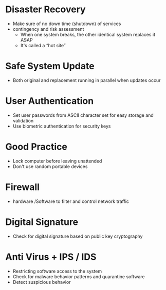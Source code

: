 # Disaster Recovery

- Make sure of no down time (shutdown) of services
- contingency and risk assessment
	- When one system breaks, the other identical system replaces it ASAP
	- It's called a “hot site”

# Safe System Update

- Both original and replacement running in parallel when updates occur

# User Authentication

- Set user passwords from ASCII character set for easy storage and validation
- Use biometric authentication for security keys

# Good Practice

- Lock computer before leaving unattended
- Don't use random portable devices

# Firewall

- hardware /Software to filter and control network traffic 

# Digital Signature
- Check for digital signature based on public key cryptography

# Anti Virus + IPS / IDS
- Restricting software access to the system
- Check for malware behavior patterns and quarantine software
- Detect suspicious behavior























